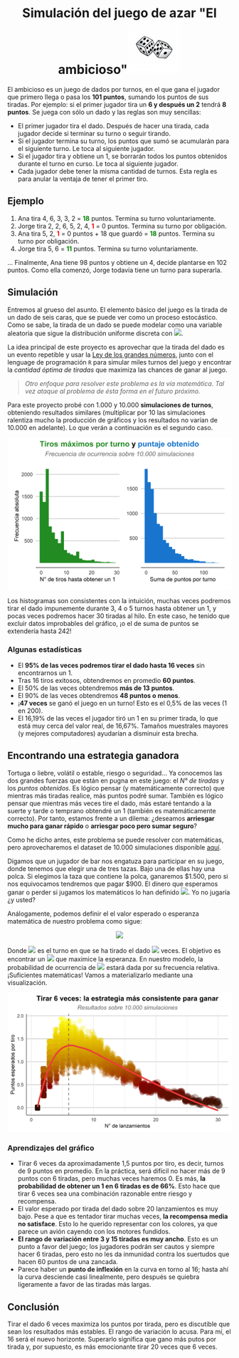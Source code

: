 <h1 align="center"> Simulación del juego de azar "El ambicioso"<img src="figuras/dados.png" width="120"></h1>


El ambicioso es un juego de dados por turnos, en el que gana el jugador que primero llega o pasa los **101 puntos**, sumando los puntos de sus tiradas. Por ejemplo: si el primer jugador tira un **6 y después un 2** tendrá **8 puntos**. Se juega con sólo un dado y las reglas son muy sencillas:

- El primer jugador tira el dado. Después de hacer una tirada, cada jugador decide si terminar su turno o seguir tirando.
- Si el jugador termina su turno, los puntos que sumó se acumularán para el siguiente turno. Le toca al siguiente jugador.
- Si el jugador tira y obtiene un 1, se borrarán todos los puntos obtenidos durante el turno en curso. Le toca al siguiente jugador.
- Cada jugador debe tener la misma cantidad de turnos. Esta regla es para anular la ventaja de tener el primer tiro.

## Ejemplo 

1. Ana tira 4, 6, 3, 3, 2 = <b style='color:#008000;'>18</b> puntos. Termina su turno voluntariamente.
2. Jorge tira 2, 2, 6, 5, 2, 4, <b style='color:#FF0000;'>1</b> = 0 puntos. Termina su turno por obligación. 
3. Ana tira 5, 2, <b style='color:#FF0000;'>1</b> = 0 puntos + 18 que guardó = <b style='color:#008000;'>18</b> puntos. Termina su turno por obligación.
4. Jorge tira 5, 6 = <b style='color:#008000;'>11</b> puntos. Termina su turno voluntariamente.

... Finalmente, Ana tiene 98 puntos y obtiene un 4, decide plantarse en 102 puntos. Como ella comenzó, Jorge todavía tiene un turno para superarla.

## Simulación

Entremos al grueso del asunto. El elemento básico del juego es la tirada de un dado de seis caras, que se puede ver como un proceso estocástico. Como se sabe, la tirada de un dado se puede modelar como una variable aleatoria que sigue la distribución uniforme discreta con <img src="https://render.githubusercontent.com/render/math?math=p(x_i) = 1/6">.

La idea principal de este proyecto es aprovechar que la tirada del dado es un evento repetible y usar la [Ley de los grandes números](https://es.wikipedia.org/wiki/Ley_de_los_grandes_números), junto con el lenguage de programación `R` para simular miles turnos del juego y encontrar la *cantidad óptima de tiradas* que maximiza las chances de ganar al juego.

> *Otro enfoque para resolver este problema es la vía matemática. Tal vez ataque al problema de ésta forma en el futuro próximo.*

Para este proyecto probé con 1.000 y 10.000 **simulaciones de turnos**, obteniendo resultados similares (multiplicar por 10 las simulaciones ralentiza mucho la producción de gráficos y los resultados no varían de 10.000 en adelante). Lo que verán a continuación es el segundo caso.

<img src="figuras/histogramas.png">

Los histogramas son consistentes con la intuición, muchas veces podremos tirar el dado impunemente durante 3, 4 o 5 turnos hasta obtener un 1, y pocas veces podremos hacer 30 tiradas al hilo. En este caso, he tenido que excluir datos improbables del gráfico, ¡o el de suma de puntos se extendería hasta 242!

### Algunas estadísticas

- El **95% de las veces podremos tirar el dado hasta 16 veces** sin encontrarnos un 1.
- Tras 16 tiros exitosos, obtendremos en promedio **60 puntos**.
- El 50% de las veces obtendremos **más de 13 puntos**.
- El 90% de las veces obtendremos **48 puntos o menos**.
- ¡**47 veces** se ganó el juego en un turno! Esto es el 0,5% de las veces (1 en 200).
- El 16,19% de las veces el jugador tiró un 1 en su primer tirada, lo que está muy cerca del valor real, de 16,67%. Tamaños muestrales mayores (y mejores computadores) ayudarían a disminuir esta brecha.

## Encontrando una estrategia ganadora

Tortuga o liebre, volátil o estable, riesgo o seguridad... Ya conocemos las dos grandes fuerzas que están en pugna en este juego: el *N° de tiradas* y los *puntos obtenidos*. Es lógico pensar (y matemáticamente correcto) que mientras más tiradas realice, más puntos podré sumar. También es lógico pensar que mientras más veces tire el dado, más estaré tentando a la suerte y tarde o temprano obtendré un 1 (también es matemáticamente correcto). Por tanto, estamos frente a un dilema: ¿deseamos **arriesgar mucho para ganar rápido** o **arriesgar poco pero sumar seguro**?

Como he dicho antes, este problema se puede resolver con matemáticas, pero aprovecharemos el dataset de 10.000 simulaciones disponible [aquí](data.csv).

Digamos que un jugador de bar nos engatuza para participar en su juego, donde tenemos que elegir una de tres tazas. Bajo una de ellas hay una polca. Si elegimos la taza que contiene la polca, ganaremos $1.500, pero si nos equivocamos tendremos que pagar $900. El dinero que esperamos ganar o perder si jugamos los matemáticos lo han definido <img src="https://render.githubusercontent.com/render/math?math=E=P(ganar)*1500-P(perder)*900">. Yo no jugaría ¿y usted?

Análogamente, podemos definir el el valor esperado o esperanza matemática de nuestro problema como sigue:

<p align="center"><img src="https://render.githubusercontent.com/render/math?math=E=P(X)*Puntos_X"></p>

Donde <img src="https://render.githubusercontent.com/render/math?math=X"> es el turno en que se ha tirado el dado <img src="https://render.githubusercontent.com/render/math?math=x"> veces. El objetivo es encontrar un <img src="https://render.githubusercontent.com/render/math?math=n=x"> que maximice la esperanza. En nuestro modelo, la probabilidad de ocurrencia de <img src="https://render.githubusercontent.com/render/math?math=X"> estará dada por su frecuencia relativa.
¡Suficientes matemáticas! Vamos a materializarlo mediante una visualización. 

<img src="figuras/esperanza.png">

### Aprendizajes del gráfico

- Tirar 6 veces da aproximadamente 1,5 puntos por tiro, es decir, turnos de 9 puntos en promedio. En la práctica, será difícil no hacer más de 9 puntos con 6 tiradas, pero muchas veces haremos 0. Es más, **la probabilidad de obtener un 1 en 6 tiradas es de 66%**. Esto hace que tirar 6 veces sea una combinación razonable entre riesgo y recompensa.
- El valor esperado por tirada del dado sobre 20 lanzamientos es muy bajo. Pese a que es tentador tirar muchas veces, **la recompensa media no satisface**. Esto lo he querido representar con los colores, ya que parece un avión cayendo con los motores fundidos.
- **El rango de variación entre 3 y 15 tiradas es muy ancho**. Esto es un punto a favor del juego; los jugadores podrán ser cautos y siempre hacer 6 tiradas, pero esto no les da inmunidad contra los suertudos que hacen 60 puntos de una zancada.
- Parece haber un **punto de inflexión** en la curva en torno al 16; hasta ahí la curva desciende casi linealmente, pero después se quiebra ligeramente a favor de las tiradas más largas.  

## Conclusión

Tirar el dado 6 veces maximiza los puntos por tirada, pero es discutible que sean los resultados más estables. El rango de variación lo acusa.
Para mí, el 16 será el nuevo horizonte. Superarlo significa que gano más putos por tirada y, por supuesto, es más emocionante tirar 20 veces que 6 veces.